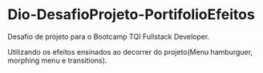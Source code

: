 # Dio-DesafioProjeto-PortifolioEfeitos

Desafio de projeto para o Bootcamp TQI Fullstack Developer.

Utilizando os efeitos ensinados ao decorrer do projeto(Menu hamburguer, morphing menu e transitions).

